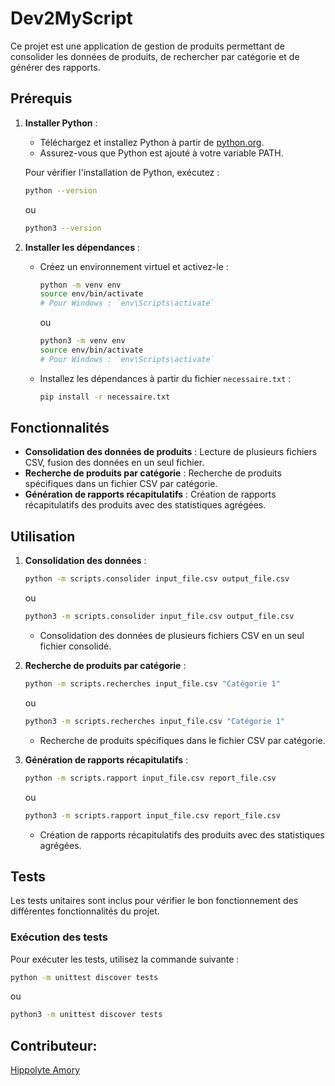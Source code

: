 # Dev2MyScript

Ce projet est une application de gestion de produits permettant de consolider les données de produits, de rechercher par catégorie et de générer des rapports.

## Prérequis

1. **Installer Python** :
    - Téléchargez et installez Python à partir de [python.org](https://www.python.org/downloads/).
    - Assurez-vous que Python est ajouté à votre variable PATH.

    Pour vérifier l'installation de Python, exécutez :
    ```bash
    python --version
    ```
    ou
    ```bash
    python3 --version
    ```

2. **Installer les dépendances** :
    - Créez un environnement virtuel et activez-le :
        ```bash
        python -m venv env
        source env/bin/activate  
        # Pour Windows : `env\Scripts\activate`
        ```
      ou
        ```bash
        python3 -m venv env
        source env/bin/activate
        # Pour Windows : `env\Scripts\activate`
        ```

    - Installez les dépendances à partir du fichier `necessaire.txt` :
        ```bash
        pip install -r necessaire.txt
        ```

## Fonctionnalités
- **Consolidation des données de produits** : Lecture de plusieurs fichiers CSV, fusion des données en un seul fichier.
- **Recherche de produits par catégorie** : Recherche de produits spécifiques dans un fichier CSV par catégorie.
- **Génération de rapports récapitulatifs** : Création de rapports récapitulatifs des produits avec des statistiques agrégées.

## Utilisation

1. **Consolidation des données** :
    ```bash
    python -m scripts.consolider input_file.csv output_file.csv
    ```
    ou
    ```bash
    python3 -m scripts.consolider input_file.csv output_file.csv
    ```
    - Consolidation des données de plusieurs fichiers CSV en un seul fichier consolidé.

2. **Recherche de produits par catégorie** :
    ```bash
    python -m scripts.recherches input_file.csv "Catégorie 1"
    ```
    ou
    ```bash
    python3 -m scripts.recherches input_file.csv "Catégorie 1"
    ```
    - Recherche de produits spécifiques dans le fichier CSV par catégorie.

3. **Génération de rapports récapitulatifs** :
    ```bash
    python -m scripts.rapport input_file.csv report_file.csv
    ```
    ou
    ```bash
    python3 -m scripts.rapport input_file.csv report_file.csv
    ```
    - Création de rapports récapitulatifs des produits avec des statistiques agrégées.

## Tests

Les tests unitaires sont inclus pour vérifier le bon fonctionnement des différentes fonctionnalités du projet.

### Exécution des tests

Pour exécuter les tests, utilisez la commande suivante :
```bash
python -m unittest discover tests
```
  ou
  ```bash
python3 -m unittest discover tests
  ```


## Contributeur:

[Hippolyte Amory](https://github.com/mugino-poply)
